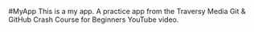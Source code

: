 #MyApp
This is a my app. A practice app from the Traversy Media Git & GitHub Crash Course for Beginners YouTube video. 